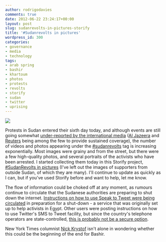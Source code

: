 ```yaml
---
author: rodrigodavies
comments: true
date: 2012-06-22 23:24:17+00:00
layout: post
slug: sudanrevolts-in-pictures-storify
title: '#Sudanrevolts in pictures'
wordpress_id: 300
categories:
- governance
- media
- technology
tags:
- arab spring
- bashir
- khartoum
- photos
- protests
- revolts
- storify
- sudan
- twitter
- uprising
---
```


[![](http://rodrigodavies.com/blog/wp-content/uploads/2012/06/556256_10150999241175747_427636664_n.jpg)](http://rodrigodavies.com/blog/wp-content/uploads/2012/06/556256_10150999241175747_427636664_n.jpg)

Protests in Sudan entered their sixth day today, and although events are still going somewhat [under-reported by the international media](https://www.google.com/search?hl=en&gl=in&tbm=nws&q=sudan%2Bprotests%2Bnews) ([Al Jazeera](http://www.google.com/url?sa=t&rct=j&q=&esrc=s&source=newssearch&cd=2&ved=0CDoQqQIwAQ&url=http%3A%2F%2Fstream.aljazeera.com%2Fstory%2Fstudents-lead-sudanrevolts-against-austerity-0022253&ei=cPfkT8awCsaN0wXmq_0w&usg=AFQjCNGcsF7Km1TU5NFfJV3vizjBR96o0g) and [Reuters](http://www.reuters.com/article/2012/06/22/us-sudan-protest-idUSBRE85L12120120622) being among the few to provide sustained coverage), the number of videos and photos appearing under the [#sudanrevolts](https://twitter.com/search/%23sudanrevolts) tag is increasing exponentially. Most images were grainy and from the street, but there were a few high-quality photos, and several portraits of the activists who have been arrested. I started collecting them today in this Storify project, [#SudanRevolts in pictures](http://storify.com/rodrigodavies/sudanrevolts-in-pictures) (I've left out the images of supporters from outside Sudan, of which they are many). I'll continue to update as quickly as I can, but if you've used Storify before and want to help, let me know.

The flow of information could be choked off at any moment, as rumours continue to circulate that the Sudanese authorities are preparing to shut down the internet. [Instructions on how to use Speak to Tweet were being circulated](https://twitter.com/divadalliaa/status/216183012927344641) in preparation for a shut-down - a service that was originally set up to help activists in Egypt. Other users were posting instructions on how to use Twitter's SMS to Tweet facility, but since the country's telephone operators are state-controlled, [this is probably not be a secure option](https://twitter.com/zolsudani/status/216311350559903745).

New York Times columnist [Nick Krystof](https://twitter.com/NickKristof/status/216295032083324929) isn't alone in wondering whether this could be the beginning of the end for Bashir.
